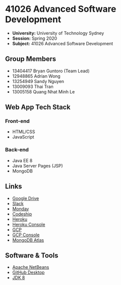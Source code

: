 # 41026 Advanced Software Development

- **University:** University of Technology Sydney
- **Session:** Spring 2020
- **Subject:** 41026 Advanced Software Development

## Group Members

- 13404417 Bryan Guntoro (Team Lead)
- 12948865 Adrian Wong
- 13254949 Sandy Nguyen
- 13009093 Thai Tran
- 13005158 Quang Nhat Minh Le

## Web App Tech Stack

### Front-end
- HTML/CSS
- JavaScript

### Back-end
- Java EE 8
- Java Server Pages (JSP)
- MongoDB

## Links

- [Google Drive](https://drive.google.com/drive/folders/1hYSAZWtSsTQhhmAIcCVMuD98-YkmWGMC?usp=sharing)
- [Slack](https://app.slack.com/client/T0187MBJ8E6/C018XGMRZSL)
- [Monday](https://introdcution-to-software-development.monday.com/boards/676182606)
- [Codeship](https://app.codeship.com/rapid-clean)
- [Heroku](https://rapidclean.herokuapp.com/)
- [Heroku Console](https://dashboard.heroku.com/apps/rapidclean)
- [GCP](https://rapid-clean-287217.ts.r.appspot.com/)
- [GCP Console](https://console.cloud.google.com/home/dashboard?project=rapid-clean-287217)
- [MongoDB Atlas](https://cloud.mongodb.com/v2/5f421021eb308e2f3016e728#clusters)

## Software & Tools

- [Apache NetBeans](https://netbeans.apache.org/download/index.html)
- [GitHub Desktop](https://desktop.github.com/)
- [JDK 8](https://www.oracle.com/java/technologies/javase/javase-jdk8-downloads.html)
